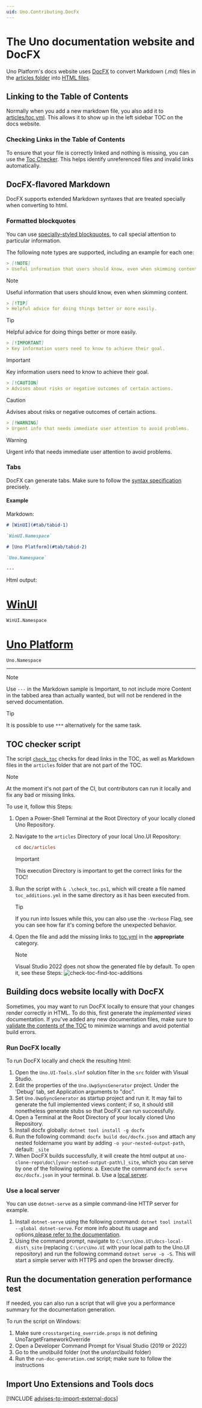 ```yaml
---
uid: Uno.Contributing.DocFx
---
```


<!-- markdownlint-disable MD001 -->

# The Uno documentation website and DocFX

Uno Platform's docs website uses [DocFX](https://dotnet.github.io/docfx/) to convert Markdown (.md) files in the [articles folder](../../../articles) into [HTML files](xref:Uno.Documentation.Intro).

## Linking to the Table of Contents

Normally when you add a new markdown file, you also add it to [articles/toc.yml](../../toc.yml). This allows it to show up in the left sidebar TOC on the docs website.

### Checking Links in the Table of Contents

To ensure that your file is correctly linked and nothing is missing, you can use the [Toc Checker](xref:Uno.Contributing.check-toc.Overview). This helps identify unreferenced files and invalid links automatically.

## DocFX-flavored Markdown

DocFX supports extended Markdown syntaxes that are treated specially when converting to html.

### Formatted blockquotes

You can use [specially-styled blockquotes](https://dotnet.github.io/docfx/spec/docfx_flavored_markdown.html#note-warningtipimportant), to call special attention to particular information.

The following note types are supported, including an example for each one:

```markdown
> [!NOTE]
> Useful information that users should know, even when skimming content.
```

> [!NOTE]
> Useful information that users should know, even when skimming content.

```markdown
> [!TIP]
> Helpful advice for doing things better or more easily.
```

> [!TIP]
> Helpful advice for doing things better or more easily.

```markdown
> [!IMPORTANT]
> Key information users need to know to achieve their goal.
```

> [!IMPORTANT]
> Key information users need to know to achieve their goal.

```markdown
> [!CAUTION]
> Advises about risks or negative outcomes of certain actions.
```

> [!CAUTION]
> Advises about risks or negative outcomes of certain actions.

```markdown
> [!WARNING]
> Urgent info that needs immediate user attention to avoid problems.
```

> [!WARNING]
> Urgent info that needs immediate user attention to avoid problems.

### Tabs

DocFX can generate tabs. Make sure to follow the [syntax specification](https://dotnet.github.io/docfx/docs/markdown.html#tabs) precisely.

#### Example

Markdown:

```md
# [WinUI](#tab/tabid-1)

`WinUI.Namespace`

# [Uno Platform](#tab/tabid-2)

`Uno.Namespace`

---
```

Html output:
<!-- markdownlint-disable MD051 -->
# [WinUI](#tab/tabid-1)

`WinUI.Namespace`

# [Uno Platform](#tab/tabid-2)

`Uno.Namespace`

---

> [!NOTE]
> Use `---` in the Markdown sample is Important, to not include more Content in the tabbed area than actually wanted, but will not be rendered in the served documentation.

> [!TIP]
> It is possible to use `***` alternatively for the same task.

## TOC checker script

The script [`check_toc`](../check_toc.ps1) checks for dead links in the TOC, as well as Markdown files in the `articles` folder that are not part of the TOC.

> [!NOTE]
> At the moment it's not part of the CI, but contributors can run it locally and fix any bad or missing links.

To use it, follow this Steps:

1. Open a Power-Shell Terminal at the Root Directory of your locally cloned Uno Repository.
1. Navigate to the `articles` Directory of your local Uno.UI Repository:

   ```ps
   cd doc/articles
   ```

   > [!IMPORTANT]
   > This execution Directory is important to get the correct links for the TOC!

1. Run the script with `& .\check_toc.ps1`, which will create a file named `toc_additions.yml` in the same directory as it has been executed from.

   > [!TIP]
   > If you run into Issues while this, you can also use the `-Verbose` Flag, see you can see how far it's coming before the unexpected behavior.
 
1. Open the file and add the missing links to [toc.yml](..\toc.yml) in the **appropriate** category.

   > [!NOTE]
   > Visual Studio 2022 does not show the generated file by default.
   > To open it, see these Steps:
   > ![check-toc-find-toc-additions](assets\check-toc-find-toc-additions-file.gif)

<!-- TODO: ## Anchor links -->

## Building docs website locally with DocFX

Sometimes, you may want to run DocFX locally to ensure that your changes render correctly in HTML. To do this, first generate the *implemented views* documentation. If you've added any new documentation files, make sure to [validate the contents of the TOC](#checking-links-in-the-table-of-contents) to minimize warnings and avoid potential build errors.

### Run DocFX locally

To run DocFX locally and check the resulting html:

1. Open the `Uno.UI-Tools.slnf` solution filter in the `src` folder with Visual Studio.
2. Edit the properties of the `Uno.UwpSyncGenerator` project. Under the 'Debug' tab, set Application arguments to "doc".
3. Set `Uno.UwpSyncGenerator` as startup project and run it. It may fail to generate the full implemented views content; if so, it should still nonetheless generate stubs so that DocFX can run successfully.
4. Open a Terminal at the Root Directory of your locally cloned Uno Repository.
5. Install docfx globally: `dotnet tool install -g docfx`
6. Run the following command: `docfx build doc/docfx.json` and attach any nested foldername you want by adding `-o your-nested-output-path`, default: `_site`
7. When DocFX builds successfully, it will create the html output at `uno-clone-repo\doc\[your-nested-output-path\]_site`, which you can serve by one of the following options:
   a. Execute the command `docfx serve doc/docfx.json` in your terminal.
   b. Use a [local server](#use-a-local-server).

### Use a local server

You can use `dotnet-serve` as a simple command-line HTTP server for example.

1. Install `dotnet-serve` using the following command: `dotnet tool install --global dotnet-serve`. For more info about its usage and options,[please refer to the documentation](https://github.com/natemcmaster/dotnet-serve).
2. Using the command prompt, navigate to `C:\src\Uno.UI\docs-local-dist\_site` (replacing `C:\src\Uno.UI` with your local path to the Uno.UI repository) and run the following command `dotnet serve -o -S`. This will start a simple server with HTTPS and open the browser directly.

## Run the documentation generation performance test

If needed, you can also run a script that will give you a performance summary for the documentation generation.

To run the script on Windows:

1. Make sure `crosstargeting_override.props` is not defining UnoTargetFrameworkOverride
2. Open a Developer Command Prompt for Visual Studio (2019 or 2022)
3. Go to the uno\build folder (not the uno\src\build folder)
4. Run the `run-doc-generation.cmd` script; make sure to follow the instructions

## Import Uno Extensions and Tools docs

[!INCLUDE [advises-to-import-external-docs](./external/uno.extensions/doc/README.md)]
